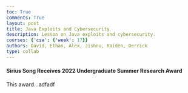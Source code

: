 ```yaml
---
toc: True
comments: True
layout: post
title: Java Exploits and Cybersecurity
description: Lesson on Java exploits and cybersecurity.
courses: {'csa': {'week': 17}}
authors: David, Ethan, Alex, Jishnu, Kaiden, Derrick
type: collab
---
```


#### Sirius Song Receives 2022 Undergraduate Summer Research Award

This award...adfadf
